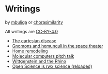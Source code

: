 # Writings
by [mbuliga](http://imar.ro/~mbuliga/index.html) or [chorasimilarity](https://chorasimilarity.wordpress.com/)

All writings are [CC-BY-4.0](https://creativecommons.org/licenses/by/4.0/)

  * [The cartesian disease](cartesian-disease.md)
  * [Gnomons and homunculi in the space theater](gnomon-homunculus.md)
  * [Home remodeling](home-remodeling.md) 
  * [Molecular computers pitch talk](molecular-computers-pitch-talk.md)
  * [Wittgenstein and the Rhino](wittgenstein-and-the-rhino.md)
  * [Open Science is rwx science (reloaded)](os-is-rwx.md)
